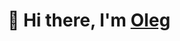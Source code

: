 <h1 align="center">👋 Hi there, I'm <a href="#" target="_blank">Oleg</a> 
<!--
**gqtqulin/gqtqulin** is a ✨ _special_ ✨ repository because its `README.md` (this file) appears on your GitHub profile.

- 🌱 I’m currently learning front-end & smart-contract delopment
- 📫 How to reach me: <a href="https://t.me/yaaeck">telegram</a> <a href="https://discordapp.com/users/197672546949136384/">discord</a>
